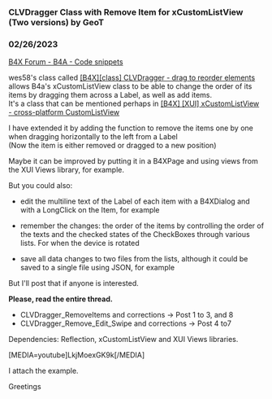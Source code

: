 ### CLVDragger Class with Remove Item for xCustomListView (Two versions) by GeoT
### 02/26/2023
[B4X Forum - B4A - Code snippets](https://www.b4x.com/android/forum/threads/145945/)

wes58's class called [[B4X][class] CLVDragger - drag to reorder elements](https://www.b4x.com/android/forum/threads/b4x-class-clvdragger-drag-to-reorder-items.120437/#content) allows B4a's xCustomListView class to be able to change the order of its items by dragging them across a Label, as well as add items.  
It's a class that can be mentioned perhaps in [[B4X] [XUI] xCustomListView - cross-platform CustomListView](https://www.b4x.com/android/forum/threads/b4x-xui-xcustomlistview-cross-platform-customlistview.84501)  
  
I have extended it by adding the function to remove the items one by one when dragging horizontally to the left from a Label  
(Now the item is either removed or dragged to a new position)  
  
Maybe it can be improved by putting it in a B4XPage and using views from the XUI Views library, for example.  
  
But you could also:  
  
- edit the multiline text of the Label of each item with a B4XDialog and with a LongClick on the Item, for example  
  
- remember the changes: the order of the items by controlling the order of the texts and the checked states of the CheckBoxes through various lists. For when the device is rotated  
  
- save all data changes to two files from the lists, although it could be saved to a single file using JSON, for example  
  
But I'll post that if anyone is interested.  
  
  
**Please, read the entire thread.**  
  
- CLVDragger\_RemoveItems and corrections -> Post 1 to 3, and 8  
- CLVDragger\_Remove\_Edit\_Swipe and corrections -> Post 4 to7  
  
  
Dependencies: Reflection, xCustomListView and XUI Views libraries.  
  
[MEDIA=youtube]LkjMoexGK9k[/MEDIA]  
  
I attach the example.  
  
Greetings